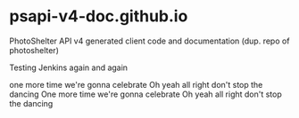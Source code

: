 # psapi-v4-doc.github.io
PhotoShelter API v4 generated client code and documentation (dup. repo of photoshelter)


Testing Jenkins
again
and again

one more time we're gonna celebrate
Oh yeah all right don't stop the dancing
One more time we're gonna celebrate
Oh yeah all right don't stop the dancing
